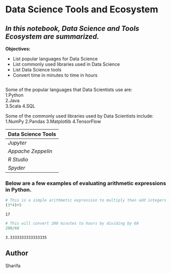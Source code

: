 # **Data Science Tools and Ecosystem**

## *In this notebook, Data Science and Tools Ecosystem are summarized.*

**Objectives:**
- List popular languages for Data Science
- List commonly used libraries used in Data Science
- List Data Science tools
- Convert time in minutes to time in hours


```python

```

Some of the popular languages that Data Scientists use are:  
1.Python  
2.Java  
3.Scala
4.SQL

Some of the commonly used libraries used by Data Scientists include:
1.NumPy
2.Pandas
3.Matplotlib
4.TensorFlow

| **Data Science Tools** |
| ---------------------- |
| *Jupyter*              |
| *Appache Zeppelin*     |
| *R Studio*             |
| *Spyder*               |

### Below are a few examples of evaluating arithmetic expressions in Python.


```python
# This is a simple arithmetic expression to multiply then add integers
(3*4)+5
```




    17




```python
# This will convert 200 minutes to hours by dividing by 60
200/60
```




    3.3333333333333335



## Author
Sharifa 

